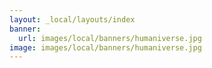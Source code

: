 ```yaml
---
layout: _local/layouts/index
banner:
  url: images/local/banners/humaniverse.jpg
image: images/local/banners/humaniverse.jpg
---
```

